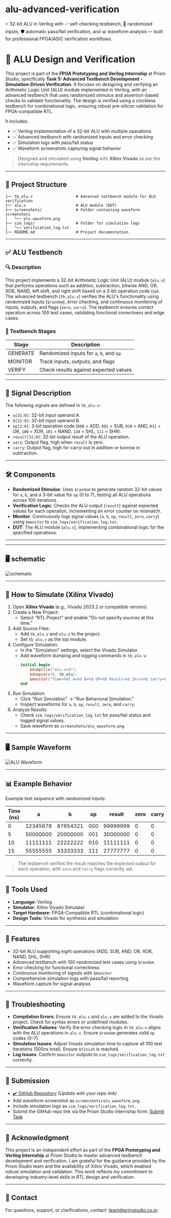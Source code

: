 # alu-advanced-verification
⚡ 32-bit ALU in Verilog with ✅ self-checking testbench, 🎲 randomized inputs, 🛡️ automatic pass/fail verification, and 📊 waveform analysis — built for professional FPGA/ASIC verification workflows.

# 🔧 ALU Design and Verification

This project is part of the **FPGA Prototyping and Verilog Internship** at Prism Studio, specifically **Task 5: Advanced Testbench Development - Simulation-Driven Verification**. It focuses on designing and verifying an Arithmetic Logic Unit (ALU) module implemented in Verilog, with an advanced testbench that uses randomized stimulus and assertion-based checks to validate functionality. The design is verified using a clockless testbench for combinational logic, ensuring robust pre-silicon validation for FPGA-compatible RTL.

It includes:

- ✅ Verilog implementation of a 32-bit ALU with multiple operations
- ✅ Advanced testbench with randomized inputs and error checking
- ✅ Simulation logs with pass/fail status
- ✅ Waveform screenshots capturing signal behavior

> Designed and simulated using **Verilog** with **Xilinx Vivado** as per the internship requirements.

---

## 📁 Project Structure

```
├── tb_alu.v                   # Advanced testbench module for ALU verification
├── alu.v                      # ALU module (DUT)
├── screenshots/               # Folder containing waveform screenshots
│   └── alu_waveform.png
├── sim_logs/                  # Folder for simulation logs
│   └── verification_log.txt
├── README.md                  # Project documentation
```

---

## ✅ ALU Testbench

### 🔍 Description

This project implements a 32-bit Arithmetic Logic Unit (ALU) module (`alu.v`) that performs operations such as addition, subtraction, bitwise AND, OR, XOR, NAND, left shift, and right shift based on a 3-bit operation code (`op`). The advanced testbench (`tb_alu.v`) verifies the ALU's functionality using randomized inputs (`$random`), error checking, and continuous monitoring of inputs, outputs, and flags (`zero`, `carry`). The testbench ensures correct operation across 100 test cases, validating functional correctness and edge cases.

### 🧠 Testbench Stages

| Stage      | Description                              |
|------------|------------------------------------------|
| GENERATE   | Randomized inputs for `a`, `b`, and `op`  |
| MONITOR    | Track inputs, outputs, and flags         |
| VERIFY     | Check results against expected values    |

---

## 📡 Signal Description

The following signals are defined in `tb_alu.v`:
- `a[31:0]`: 32-bit input operand A.
- `b[31:0]`: 32-bit input operand B.
- `op[2:0]`: 3-bit operation code (`000` = ADD, `001` = SUB, `010` = AND, `011` = OR, `100` = XOR, `101` = NAND, `110` = SHL, `111` = SHR).
- `result[31:0]`: 32-bit output result of the ALU operation.
- `zero`: Output flag, high when `result` is zero.
- `carry`: Output flag, high for carry-out in addition or borrow in subtraction.

---

## 🛠️ Components

- **Randomized Stimulus**: Uses `$random` to generate random 32-bit values for `a`, `b`, and a 3-bit value for `op` (0 to 7), testing all ALU operations across 100 iterations.
- **Verification Logic**: Checks the ALU output (`result`) against expected values for each operation, incrementing an error counter on mismatch.
- **Monitor**: Continuously logs signal values (`a`, `b`, `op`, `result`, `zero`, `carry`) using `$monitor` to `sim_logs/verification_log.txt`.
- **DUT**: The ALU module (`alu.v`), implementing combinational logic for the specified operations.

---

---

## 🖥️ schematic

![schematic](schematic.png)

---

## 🚀 How to Simulate (Xilinx Vivado)

1. Open **Xilinx Vivado** (e.g., Vivado 2023.2 or compatible version).
2. Create a New Project:
   - Select "RTL Project" and enable "Do not specify sources at this time."
3. Add Source Files:
   - Add `tb_alu.v` and `alu.v` to the project.
   - Set `tb_alu.v` as the top module.
4. Configure Simulation:
   - In the "Simulation" settings, select the Vivado Simulator.
   - Add waveform dumping and logging commands in `tb_alu.v`:
     ```verilog
     initial begin
         $dumpfile("alu.vcd");
         $dumpvars(0, tb_alu);
         $monitor("Time=%0t A=%d B=%d OP=%b Result=%d Zero=%b Carry=%b", $time, a, b, op, result, zero, carry);
     end
     ```
5. Run Simulation:
   - Click "Run Simulation" → "Run Behavioral Simulation."
   - Inspect waveforms for `a`, `b`, `op`, `result`, `zero`, and `carry`.
6. Analyze Results:
   - Check `sim_logs/verification_log.txt` for pass/fail status and logged signal values.
   - Save waveform as `screenshots/alu_waveform.png`.

---

## 🖥️ Sample Waveform

![ALU Waveform](outputwaveform.png)

---

## 📊 Example Behavior

Example test sequence with randomized inputs:

| Time (ns) | a        | b        | op  | result   | zero | carry |
|-----------|----------|----------|-----|----------|------|-------|
| 0         | 12345678 | 87654321 | 000 | 99999999 | 0    | 0     |
| 5         | 50000000 | 20000000 | 001 | 30000000 | 0    | 0     |
| 10        | 11111111 | 22222222 | 010 | 11111111 | 0    | 0     |
| 15        | 55555555 | 33333333 | 111 | 27777777 | 0    | 0     |

> The testbench verifies the result matches the expected output for each operation, with `zero` and `carry` flags correctly set.

---

## 🔧 Tools Used

- **Language:** Verilog
- **Simulator:** Xilinx Vivado Simulator
- **Target Hardware:** FPGA-Compatible RTL (combinational logic)
- **Design Tools:** Vivado for synthesis and simulation

---

## 📌 Features

- 32-bit ALU supporting eight operations (ADD, SUB, AND, OR, XOR, NAND, SHL, SHR)
- Advanced testbench with 100 randomized test cases using `$random`
- Error checking for functional correctness
- Continuous monitoring of signals with `$monitor`
- Comprehensive simulation logs with pass/fail reporting
- Waveform capture for signal analysis

---

## 🔧 Troubleshooting

- **Compilation Errors**: Ensure `tb_alu.v` and `alu.v` are added to the Vivado project. Check for syntax errors or undefined modules.
- **Verification Failures**: Verify the error checking logic in `tb_alu.v` aligns with the ALU operations in `alu.v`. Ensure `$random` generates valid `op` codes (0–7).
- **Simulation Issues**: Adjust Vivado simulation time to capture all 100 test iterations (500ns total). Ensure `$finish` is reached.
- **Log Issues**: Confirm `$monitor` outputs to `sim_logs/verification_log.txt` correctly.

---

## 🔗 Submission

- [✔️ GitHub Repository](https://github.com/your-username/alu-verification) *(Update with your repo link)*
- Add waveform screenshot as `screenshots/alu_waveform.png`.
- Include simulation logs as `sim_logs/verification_log.txt`.
- Submit the GitHub repo link via the Prism Studio internship form: [Submit Task](mailto:team@primstudio.co.in)

---

## 🙌 Acknowledgment

This project is an independent effort as part of the **FPGA Prototyping and Verilog Internship** at Prism Studio to master advanced testbench development and verification. I am grateful for the guidance provided by the Prism Studio team and the availability of Xilinx Vivado, which enabled robust simulation and validation. This work reflects my commitment to developing industry-level skills in RTL design and verification.

---

## 📧 Contact

For questions, support, or clarifications, contact: [team@primstudio.co.in](mailto:team@primstudio.co.in)